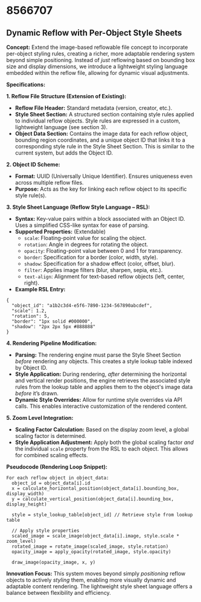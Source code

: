 # 8566707

## Dynamic Reflow with Per-Object Style Sheets

**Concept:** Extend the image-based reflowable file concept to incorporate per-object styling rules, creating a richer, more adaptable rendering system beyond simple positioning.  Instead of *just* reflowing based on bounding box size and display dimensions, we introduce a lightweight styling language embedded within the reflow file, allowing for dynamic visual adjustments.

**Specifications:**

**1. Reflow File Structure (Extension of Existing):**

*   **Reflow File Header:** Standard metadata (version, creator, etc.).
*   **Style Sheet Section:**  A structured section containing style rules applied to individual reflow objects. Style rules are expressed in a custom, lightweight language (see section 3).
*   **Object Data Section:** Contains the image data for each reflow object, bounding region coordinates, and a unique object ID that links it to a corresponding style rule in the Style Sheet Section.  This is similar to the current system, but adds the Object ID.

**2. Object ID Scheme:**

*   **Format:** UUID (Universally Unique Identifier).  Ensures uniqueness even across multiple reflow files.
*   **Purpose:**  Acts as the key for linking each reflow object to its specific style rule(s).

**3. Style Sheet Language (Reflow Style Language – RSL):**

*   **Syntax:** Key-value pairs within a block associated with an Object ID.  Uses a simplified CSS-like syntax for ease of parsing.
*   **Supported Properties:** (Extendable)
    *   `scale`:  Floating-point value for scaling the object.
    *   `rotation`: Angle in degrees for rotating the object.
    *   `opacity`:  Floating-point value between 0 and 1 for transparency.
    *   `border`: Specification for a border (color, width, style).
    *   `shadow`: Specification for a shadow effect (color, offset, blur).
    *   `filter`: Applies image filters (blur, sharpen, sepia, etc.).
    *   `text-align`: Alignment for text-based reflow objects (left, center, right).
*   **Example RSL Entry:**

```
{
  "object_id": "a1b2c3d4-e5f6-7890-1234-567890abcdef",
  "scale": 1.2,
  "rotation": 5,
  "border": "1px solid #000000",
  "shadow": "2px 2px 5px #888888"
}
```

**4. Rendering Pipeline Modification:**

*   **Parsing:**  The rendering engine must parse the Style Sheet Section *before* rendering any objects. This creates a style lookup table indexed by Object ID.
*   **Style Application:**  During rendering, *after* determining the horizontal and vertical render positions, the engine retrieves the associated style rules from the lookup table and applies them to the object's image data *before* it’s drawn.
*   **Dynamic Style Overrides:** Allow for runtime style overrides via API calls. This enables interactive customization of the rendered content.

**5. Zoom Level Integration:**

*   **Scaling Factor Calculation:**  Based on the display zoom level, a global scaling factor is determined.
*   **Style Application Adjustment:** Apply both the global scaling factor *and* the individual `scale` property from the RSL to each object.  This allows for combined scaling effects.

**Pseudocode (Rendering Loop Snippet):**

```
For each reflow object in object_data:
  object_id = object_data[i].id
  x = calculate_horizontal_position(object_data[i].bounding_box, display_width)
  y = calculate_vertical_position(object_data[i].bounding_box, display_height)

  style = style_lookup_table[object_id] // Retrieve style from lookup table

  // Apply style properties
  scaled_image = scale_image(object_data[i].image, style.scale * zoom_level)
  rotated_image = rotate_image(scaled_image, style.rotation)
  opacity_image = apply_opacity(rotated_image, style.opacity)

  draw_image(opacity_image, x, y)
```

**Innovation Focus:** This system moves beyond simply *positioning* reflow objects to actively *styling* them, enabling more visually dynamic and adaptable content rendering.  The lightweight style sheet language offers a balance between flexibility and efficiency.